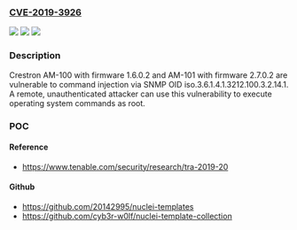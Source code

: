 ### [CVE-2019-3926](https://cve.mitre.org/cgi-bin/cvename.cgi?name=CVE-2019-3926)
![](https://img.shields.io/static/v1?label=Product&message=Crestron%20AirMedia&color=blue)
![](https://img.shields.io/static/v1?label=Version&message=AM-100%20firmware%201.6.0.2%20and%20AM-101%20firmware%202.7.0.2%20&color=brightgreen)
![](https://img.shields.io/static/v1?label=Vulnerability&message=CWE-79%20OS%20Command%20Injection&color=brightgreen)

### Description

Crestron AM-100 with firmware 1.6.0.2 and AM-101 with firmware 2.7.0.2 are vulnerable to command injection via SNMP OID iso.3.6.1.4.1.3212.100.3.2.14.1. A remote, unauthenticated attacker can use this vulnerability to execute operating system commands as root.

### POC

#### Reference
- https://www.tenable.com/security/research/tra-2019-20

#### Github
- https://github.com/20142995/nuclei-templates
- https://github.com/cyb3r-w0lf/nuclei-template-collection

